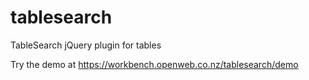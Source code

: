 # tablesearch
TableSearch jQuery plugin for tables

Try the demo at https://workbench.openweb.co.nz/tablesearch/demo
